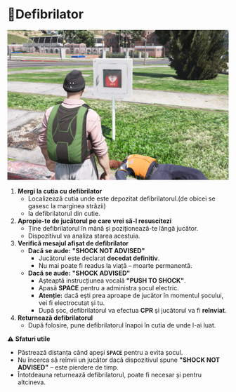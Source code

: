 # 🏥Defibrilator

![DEFIBRILATOR](../.gitbook/assets/defibrilator.png)

1. **Mergi la cutia cu defibrilator**
   * Localizează cutia unde este depozitat defibrilatorul.(de obicei se gasesc la marginea străzii)
   * Ia defibrilatorul din cutie.
2. **Apropie-te de jucătorul pe care vrei să-l resuscitezi**
   * Ține defibrilatorul în mână și poziționează-te lângă jucător.
   * Dispozitivul va analiza starea acestuia.
3. **Verifică mesajul afișat de defibrilator**
   * **Dacă se aude:** **"SHOCK NOT ADVISED"**
     * Jucătorul este declarat **decedat definitiv**.
     * Nu mai poate fi readus la viață – moarte permanentă.
   * **Dacă se aude:** **"SHOCK ADVISED"**
     * Așteaptă instrucțiunea vocală **"PUSH TO SHOCK"**.
     * Apasă **SPACE** pentru a administra șocul electric.
     * **Atenție:** dacă ești prea aproape de jucător în momentul șocului, vei fi electrocutat și tu.
     * După șoc, defibrilatorul va efectua **CPR** și jucătorul va fi **reînviat**.
4. **Returnează defibrilatorul**
   * După folosire, pune defibrilatorul înapoi în cutia de unde l-ai luat.

⚠️ **Sfaturi utile**

* Păstrează distanța când apeși **`SPACE`** pentru a evita șocul.
* Nu încerca să reînvii un jucător dacă dispozitivul spune **"SHOCK NOT ADVISED"** – este pierdere de timp.
* Întotdeauna returnează defibrilatorul, poate fi necesar și pentru altcineva.
